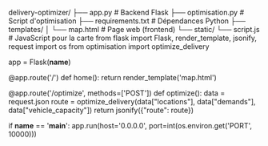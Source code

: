 delivery-optimizer/
├── app.py                      # Backend Flask
├── optimisation.py             # Script d'optimisation
├── requirements.txt            # Dépendances Python
├── templates/
│   └── map.html               # Page web (frontend)
└── static/
    └── script.js              # JavaScript pour la carte
    from flask import Flask, render_template, jsonify, request
import os
from optimisation import optimize_delivery

app = Flask(__name__)

@app.route('/')
def home():
    return render_template('map.html')

@app.route('/optimize', methods=['POST'])
def optimize():
    data = request.json
    route = optimize_delivery(data["locations"], data["demands"], data["vehicle_capacity"])
    return jsonify({"route": route})

if __name__ == '__main__':
    app.run(host='0.0.0.0', port=int(os.environ.get('PORT', 10000)))
